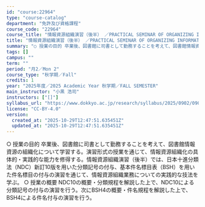```yaml
---
id: "course:22964"
type: "course-catalog"
department: "免許及び資格課程"
course_code: "22964"
course_title: "情報資源組織演習（後半） ／PRACTICAL SEMINAR OF ORGANIZING INFORMATION AND RESOURCES"
title: "情報資源組織演習（後半） ／PRACTICAL SEMINAR OF ORGANIZING INFORMATION AND RESOURCES"
summary: "○ 授業の目的 卒業後、図書館に司書として勤務することを考えて、図書館情報資源の組織化について学習する。演習形式の授業を通じて、情報資源組織化の具体的・実践的な能力を修得する。情報資源組織演習（後半）では、日本十進分類法（NDC）新訂10版…"
tags: []
campus: ""
term: ""
period: "月2／Mon 2"
course_type: "秋学期／Fall"
credits: 1
year: "2025年度／2025 Academic Year 秋学期／FALL SEMESTER"
main_instructor: "小黒 浩司"
instructors: ["[]"]
syllabus_url: "https://www.dokkyo.ac.jp/research/syllabus/2025/0902/0902_22964_ja_JP.html"
license: "CC-BY-4.0"
version:
  created_at: "2025-10-29T12:47:51.635451Z"
  updated_at: "2025-10-29T12:47:51.635451Z"
---
```

○ 授業の目的 卒業後、図書館に司書として勤務することを考えて、図書館情報資源の組織化について学習する。演習形式の授業を通じて、情報資源組織化の具体的・実践的な能力を修得する。情報資源組織演習（後半）では、日本十進分類法（NDC）新訂10版を用いた分類記号の付与、基本件名標目表（BSH）を用いた件名標目の付与の演習を通じて、情報資源組織業務についての実践的な技法を学ぶ。 ○ 授業の概要 NDC10の概要・分類規程を解説した上で、NDC10による分類記号の付与の演習を行う。次にBSH4の概要・件名規程を解説した上で、BSH4による件名付与の演習を行う。
